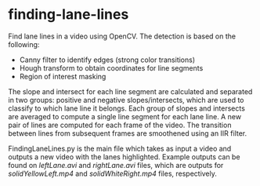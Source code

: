 # finding-lane-lines

Find lane lines in a video using OpenCV. The detection is based on the following:
- Canny filter to identify edges (strong color transitions)
- Hough transform to obtain coordinates for line segments
- Region of interest masking

The slope and intersect for each line segment are calculated and separated in two groups: positive and negative slopes/intersects, which are used to classify to which lane line it belongs.
Each group of slopes and intersects are averaged to compute a single line segment for each lane line.
A new pair of lines are computed for each frame of the video. The transition between lines from subsequent frames are smoothened using an IIR filter.

FindingLaneLines.py is the main file which takes as input a video and outputs a new video with the lanes highlighted. Example outputs can be found on
_leftLane.avi_ and _rightLane.avi_ files, which are outputs for _solidYellowLeft.mp4_ and _solidWhiteRight.mp4_ files, respectively.
